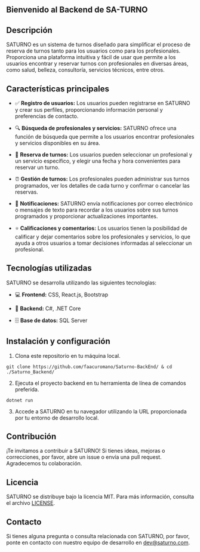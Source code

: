 ## Bienvenido al Backend de SA-TURNO

## Descripción

SATURNO es un sistema de turnos diseñado para simplificar el proceso de reserva de turnos tanto para los usuarios como para los profesionales. Proporciona una plataforma intuitiva y fácil de usar que permite a los usuarios encontrar y reservar turnos con profesionales en diversas áreas, como salud, belleza, consultoría, servicios técnicos, entre otros.

## Características principales

- ✅ **Registro de usuarios:** Los usuarios pueden registrarse en SATURNO y crear sus perfiles, proporcionando información personal y preferencias de contacto.

- 🔍 **Búsqueda de profesionales y servicios:** SATURNO ofrece una función de búsqueda que permite a los usuarios encontrar profesionales y servicios disponibles en su área.

- 📅 **Reserva de turnos:** Los usuarios pueden seleccionar un profesional y un servicio específico, y elegir una fecha y hora convenientes para reservar un turno.

- ⏰ **Gestión de turnos:** Los profesionales pueden administrar sus turnos programados, ver los detalles de cada turno y confirmar o cancelar las reservas.

- 📩 **Notificaciones:** SATURNO envía notificaciones por correo electrónico o mensajes de texto para recordar a los usuarios sobre sus turnos programados y proporcionar actualizaciones importantes.

- ⭐ **Calificaciones y comentarios:** Los usuarios tienen la posibilidad de calificar y dejar comentarios sobre los profesionales y servicios, lo que ayuda a otros usuarios a tomar decisiones informadas al seleccionar un profesional.

## Tecnologías utilizadas

SATURNO se desarrolla utilizando las siguientes tecnologías:

- 💻 **Frontend:** CSS, React.js, Bootstrap

- 🚀 **Backend:** C#, .NET Core

- 🗄️ **Base de datos:** SQL Server

## Instalación y configuración

1. Clona este repositorio en tu máquina local.
```shell
git clone https://github.com/faacuromano/Saturno-BackEnd/ & cd ./Saturno_Backend/
```
2. Ejecuta el proyecto backend en tu herramienta de línea de comandos preferida.
```shell
dotnet run
```
3. Accede a SATURNO en tu navegador utilizando la URL proporcionada por tu entorno de desarrollo local.

## Contribución

¡Te invitamos a contribuir a SATURNO! Si tienes ideas, mejoras o correcciones, por favor, abre un issue o envía una pull request. Agradecemos tu colaboración.

## Licencia

SATURNO se distribuye bajo la licencia MIT. Para más información, consulta el archivo [LICENSE](./LICENSE).

## Contacto

Si tienes alguna pregunta o consulta relacionada con SATURNO, por favor, ponte en contacto con nuestro equipo de desarrollo en [dev@saturno.com](mailto:dev@saturno.com).
